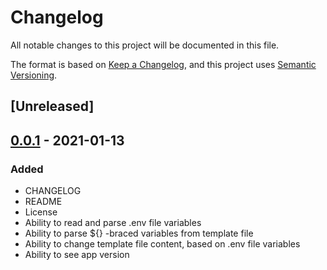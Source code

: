 # Changelog
All notable changes to this project will be documented in this file.

The format is based on [Keep a Changelog](https://keepachangelog.com/en/1.0.0/),
and this project uses [Semantic Versioning](https://semver.org/spec/v2.0.0.html).

## [Unreleased]

## [0.0.1] - 2021-01-13
### Added
- CHANGELOG
- README
- License
- Ability to read and parse .env file variables
- Ability to parse ${} -braced variables from template file
- Ability to change template file content, based on .env file variables
- Ability to see app version

[0.0.1]: https://github.com/HiveBeats/denver/releases/tag/v0.0.1